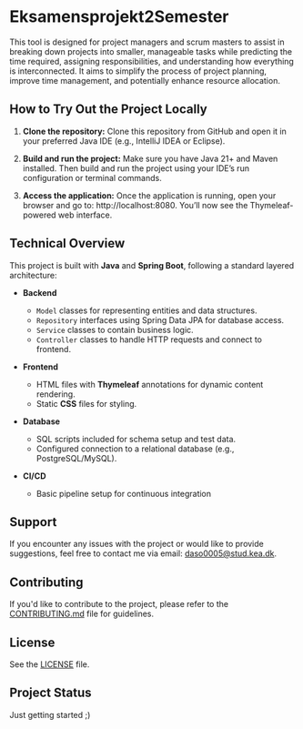 # Eksamensprojekt2Semester

This tool is designed for project managers and scrum masters to assist in breaking down projects into smaller, manageable tasks while predicting the time required, assigning responsibilities, and understanding how everything is interconnected. It aims to simplify the process of project planning, improve time management, and potentially enhance resource allocation.
   
## How to Try Out the Project Locally
1. **Clone the repository:**
Clone this repository from GitHub and open it in your preferred Java IDE (e.g., IntelliJ IDEA or Eclipse).

2. **Build and run the project:**
Make sure you have Java 21+ and Maven installed. Then build and run the project using your IDE’s run configuration or terminal commands.

3. **Access the application:**
Once the application is running, open your browser and go to:
http://localhost:8080. You’ll now see the Thymeleaf-powered web interface.

## Technical Overview  
This project is built with **Java** and **Spring Boot**, following a standard layered architecture:  
- **Backend**
  - `Model` classes for representing entities and data structures.
  - `Repository` interfaces using Spring Data JPA for database access.
  - `Service` classes to contain business logic.
  - `Controller` classes to handle HTTP requests and connect to frontend.

- **Frontend**
  - HTML files with **Thymeleaf** annotations for dynamic content rendering.
  - Static **CSS** files for styling.

- **Database**
  - SQL scripts included for schema setup and test data.
  - Configured connection to a relational database (e.g., PostgreSQL/MySQL).

- **CI/CD**
  - Basic pipeline setup for continuous integration
  

## Support  
If you encounter any issues with the project or would like to provide suggestions, feel free to contact me via email: [daso0005@stud.kea.dk](mailto:daso0005@stud.kea.dk).


## Contributing
If you'd like to contribute to the project, please refer to the [CONTRIBUTING.md](CONTRIBUTING.md) file for guidelines.


## License 
See the [LICENSE](LICENSE.md) file.

## Project Status  
Just getting started ;) 


